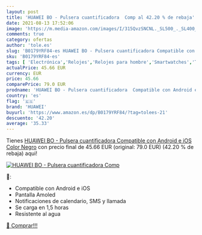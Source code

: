 ```yaml
---
layout: post
title: 'HUAWEI BO - Pulsera cuantificadora  Comp al 42.20 % de rebaja'
date: 2021-08-13 17:52:06
image: 'https://m.media-amazon.com/images/I/315QvzSNCNL._SL500_._SL400_.jpg'
comments: true
category: ofertas
author: 'tole.es'
slug: 'B0179YRF84-es HUAWEI BO - Pulsera cuantificadora Compatible con Android...'
sku: 'B0179YRF84-es'
tags: [ 'Electrónica','Relojes','Relojes para hombre','Smartwatches','Tecnología para vestir','huawei', ]
actualPrice: 45.66 EUR
currency: EUR
price: 45.66
comparePrice: 79.0 EUR
prodname: 'HUAWEI BO - Pulsera cuantificadora  Compatible con Android e iOS  Color Negro'
country: 'es'
flag: '🇪🇸'
brand: 'HUAWEI'
buyurl: 'https://www.amazon.es/dp/B0179YRF84/?tag=tolees-21'
descuento: '42.20'
average: '35.33'
---
```


Tienes [HUAWEI BO - Pulsera cuantificadora  Compatible con Android e iOS  Color Negro](https://www.amazon.es/dp/B0179YRF84/?tag=tolees-21) con precio final de  45.66 EUR (original: 79.0 EUR) (42.20 %  de rebaja) aqui!

[![HUAWEI BO - Pulsera cuantificadora  Comp](https://m.media-amazon.com/images/I/315QvzSNCNL._SL500_._SL400_.jpg)](https://www.amazon.es/dp/B0179YRF84/?tag=tolees-21)

🔎:

- Compatible con Android e iOS
- Pantalla Amoled
- Notificaciones de calendario, SMS y llamada
- Se carga en 1,5 horas
- Resistente al agua

[🛒 Comprar!!!](https://www.amazon.es/dp/B0179YRF84/?tag=tolees-21)
